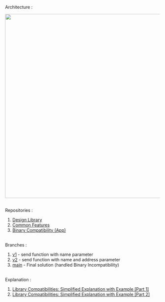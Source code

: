 Architecture :

<img src="https://github.com/user-attachments/assets/00bc184c-ec77-4311-85f3-85a8b9b68fb8" width="600"/><br><br>

Repositories :
1. [Design Library](https://github.com/franzandel/DesignLibrary)
2. [Common Features](https://github.com/franzandel/CommonFeatures)
3. [Binary Compatibility (App)](https://github.com/franzandel/BinaryCompatibility)<br><br>


Branches :
1. [v1](https://github.com/franzandel/DesignLibrary/tree/v1) - send function with name parameter
2. [v2](https://github.com/franzandel/DesignLibrary/tree/v2) - send function with name and address parameter
3. [main](https://github.com/franzandel/DesignLibrary/tree/main) - Final solution (handled Binary Incompatibility)<br><br>


Explanation : 
1. [Library Compatibilities: Simplified Explanation with Example [Part 1]](https://medium.com/@franzandel/simplified-way-of-maintaining-library-compatibilities-part-1-28430e76ce50)
2. [Library Compatibilities: Simplified Explanation with Example [Part 2]](https://medium.com/@franzandel/simplified-way-of-maintaining-library-compatibilities-part-2-7a7e3c2b8fd2)
